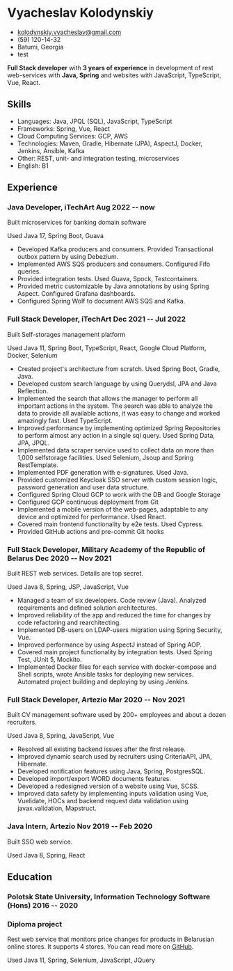 # Vyacheslav Kolodynskiy


- <kolodynskiy.vyacheslav@gmail.com>
- (59) 120-14-32
- Batumi, Georgia
- test


**Full Stack developer** with **3 years of experience** in development of rest web-services with **Java, Spring** and websites with JavaScript, TypeScript, Vue, React.


## Skills
- Languages: Java, JPQL (SQL), JavaScript, TypeScript
- Frameworks: Spring, Vue, React
- Cloud Computing Services: GCP, AWS
- Technologies: Maven, Gradle, Hibernate (JPA), AspectJ, Docker, Jenkins, Ansible, Kafka
- Other: REST, unit- and integration testing, microservices
- English: B1

## Experience


### <span>Java Developer, iTechArt</span> <span>Aug 2022 -- now</span>

Built microservices for banking domain software

Used <span class="colored">Java 17, Spring Boot, Guava</span>

- Developed <span class="tech">Kafka</span> producers and consumers. Provided Transactional outbox pattern by using <span class="tech">Debezium</span>.
- Implemented <span class="tech">AWS SQS</span> producers and consumers. Configured Fifo queries.
- Provided integration tests. Used <span class="tech">Guava, Spock, Testcontainers</span>.
- Provided metric customizable by Java annotations by using <span class="tech">Spring Aspect</span>. Configured <span class="tech">Grafana</span> dashboards.
- Configured <span class="tech">Spring Wolf</span> to document <span class="tech">AWS SQS</span> and <span class="tech">Kafka</span>.

### <span>Full Stack Developer, iTechArt</span> <span>Dec 2021 -- Jul 2022</span>

Built Self-storages management platform

Used <span class="colored">Java 11, Spring Boot, TypeScript, React, Google Cloud Platform, Docker, Selenium</span>

- Created project's architecture from scratch. Used <span class="tech">Spring Boot, Gradle, Java</span>.
- Developed custom search language by using <span class="tech">Querydsl, JPA and Java Reflection<span/>.
- Implemented the search that allows the manager to perform all important actions
in the system. The search was able to analyze the data to provide all available
actions, it was easy to change and worked amazingly fast. Used <span class="tech">TypeScript<span/>.
- Improved performance by implementing optimized Spring Repositories to perform
almost any action in a single sql query. Used <span class="tech">Spring Data, JPA, JPQL<span/>.
- Implemented data scraper service used to collect data on more than 1,000 selfstorage facilities. Used <span class="tech">Selenium, Jsoup and Spring RestTemplate<span/>.
- Implemented PDF generation with e-signatures. Used <span class="tech">Java</span>.
- Provided customized <span class="tech">Keycloak SSO server</span> with custom session
logic, password generation and user data structure.
- Configured <span class="tech">Spring Cloud GCP</span> to work with the DB and Google Storage
- Configured <span class="tech">GCP</span> continuous deployment from Git
- Implemented a mobile version of the web-pages, adaptable to any device and
optimized for performance. Used <span class="tech">React</span>.
- Covered main frontend functionality by e2e tests. Used <span class="tech">Cypress</span>.
- Provided <span class="tech">GitHub actions</span> and pre-commit <span class="tech">Git hooks</span>

### <span>Full Stack Developer, Military Academy of the Republic of Belarus</span> <span>Dec 2020 -- Nov 2021</span>

Built REST web services. Details are top secret.

Used <span class="colored">Java 8, Spring, JSP, JavaScript, Vue</span>

- Managed a team of six developers. Code review (<span class="tech">Java</span>). Analyzed requirements and defined solution architectures.
- Improved reliability of the app and reduced the time for changes by code refactoring and rearchitecting.
- Implemented DB-users on <span class="tech">LDAP</span>-users migration using <span class="tech">Spring Security, Vue</span>.
- Improved performance by using <span class="tech">AspectJ</span> instead of <span class="tech">Spring AOP</span>.
- Covered main project functionality by integration tests. Used <span class="tech">Spring Test, JUnit 5, Mockito</span>.
- Implemented <span class="tech">Docker</span> files for each service with docker-compose and <span class="tech">Shell scripts</span>, wrote <span class="tech">Ansible</span> tasks for deploying new services. Automated project building and deploying by using <span class="tech">Jenkins</span>.

### <span>Full Stack Developer, Artezio</span> <span>Mar 2020 -- Nov 2021</span>

Built CV management software used by 200+ employees and about a dozen recruiters.

Used <span class="colored">Java 8, Spring, JavaScript, Vue</span>

- Resolved all existing backend issues after the first release.
- Improved dynamic search used by recruiters using <span class="tech">CriteriaAPI, JPA, Hibernate</span>.
- Developed notification features using <span class="tech">Java, Spring, PostgresSQL</span>.
- Developed <span class="tech">import/export WORD documents</span> features.
- Developed a redesigned version of a website using <span class="tech">Vue, SCSS</span>.
- Improved data safety by implementing inputs validation using <span class="tech">Vue, Vuelidate, HOCs</span> and backend request data validation using <span class="tech">javax.validation, Mapstruct</span>.

### <span>Java Intern, Artezio</span> <span>Nov 2019 -- Feb 2020</span>

Built SSO web service.

Used <span class="colored">Java 8, Spring, React</span>

## Education

### <span>Polotsk State University, Information Technology Software (Hons)</span> <span>2016 -- 2020</span>

### <span>Diploma project</span>

Rest web service that monitors price changes for products in Belarusian online stores. It supports 4 stores. You can read more on [GitHub](https://github.com/tiger8BIT/price-checker-by).

Used <span class="colored">Java 11, Spring, Selenium, JavaScript, JQuery</span>

